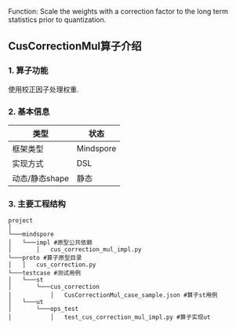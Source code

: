 Function: Scale the weights with a correction factor to the long term statistics prior to quantization.


## CusCorrectionMul算子介绍
### 1. 算子功能
使用校正因子处理权重.


### 2. 基本信息
| **类型**       | **状态**    |
|-------------|---------------|
| 框架类型    | Mindspore  |
| 实现方式 | DSL      |
| 动态/静态shape  | 静态 |

### 3. 主要工程结构
```
project
│
└───mindspore
│   └───impl #原型公共依赖
│       │   cus_correction_mul_impl.py
└───proto #算子原型目录
│   │   cus_correction.py
└───testcase #测试用例
│   └───st
│       └───cus_correction
│           │   CusCorrectionMul_case_sample.json #算子st用例
│   └───ut
│       └───ops_test
│           │   test_cus_correction_mul_impl.py #算子实现ut
```
